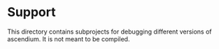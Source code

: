# Support

This directory contains subprojects for debugging different versions of ascendium.
It is not meant to be compiled.